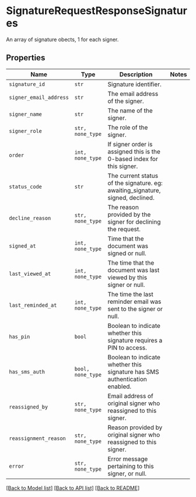 # SignatureRequestResponseSignatures

An array of signature obects, 1 for each signer.

## Properties

| Name | Type | Description | Notes |
| ---- | ---- | ----------- | ----- |
| `signature_id` | ```str``` |  Signature identifier.  |  |
| `signer_email_address` | ```str``` |  The email address of the signer.  |  |
| `signer_name` | ```str``` |  The name of the signer.  |  |
| `signer_role` | ```str, none_type``` |  The role of the signer.  |  |
| `order` | ```int, none_type``` |  If signer order is assigned this is the 0-based index for this signer.  |  |
| `status_code` | ```str``` |  The current status of the signature. eg: awaiting_signature, signed, declined.  |  |
| `decline_reason` | ```str, none_type``` |  The reason provided by the signer for declining the request.  |  |
| `signed_at` | ```int, none_type``` |  Time that the document was signed or null.  |  |
| `last_viewed_at` | ```int, none_type``` |  The time that the document was last viewed by this signer or null.  |  |
| `last_reminded_at` | ```int, none_type``` |  The time the last reminder email was sent to the signer or null.  |  |
| `has_pin` | ```bool``` |  Boolean to indicate whether this signature requires a PIN to access.  |  |
| `has_sms_auth` | ```bool, none_type``` |  Boolean to indicate whether this signature has SMS authentication enabled.  |  |
| `reassigned_by` | ```str, none_type``` |  Email address of original signer who reassigned to this signer.  |  |
| `reassignment_reason` | ```str, none_type``` |  Reason provided by original signer who reassigned to this signer.  |  |
| `error` | ```str, none_type``` |  Error message pertaining to this signer, or null.  |  |


[[Back to Model list]](../README.md#documentation-for-models) [[Back to API list]](../README.md#documentation-for-api-endpoints) [[Back to README]](../README.md)


